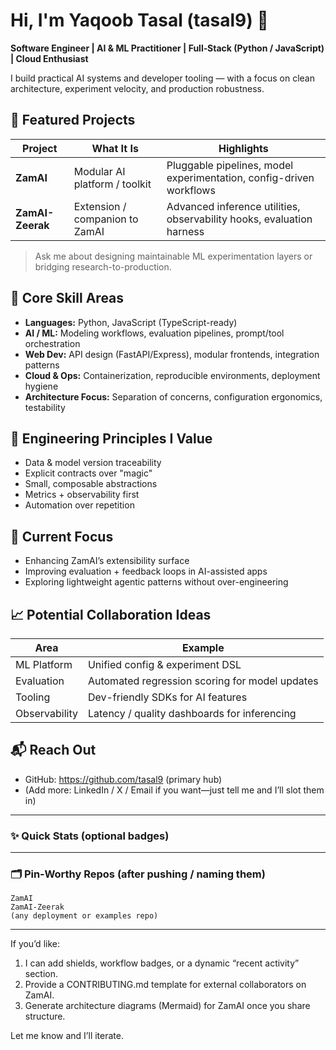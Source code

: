 # Hi, I'm Yaqoob Tasal (tasal9) 👋

**Software Engineer | AI & ML Practitioner | Full‑Stack (Python / JavaScript) | Cloud Enthusiast**

I build practical AI systems and developer tooling — with a focus on clean architecture, experiment velocity, and production robustness.

## 🚀 Featured Projects
| Project | What It Is | Highlights |
|---------|------------|------------|
| **ZamAI** | Modular AI platform / toolkit | Pluggable pipelines, model experimentation, config-driven workflows |
| **ZamAI-Zeerak** | Extension / companion to ZamAI | Advanced inference utilities, observability hooks, evaluation harness |

> Ask me about designing maintainable ML experimentation layers or bridging research-to-production.

## 🧠 Core Skill Areas
- **Languages:** Python, JavaScript (TypeScript-ready)
- **AI / ML:** Modeling workflows, evaluation pipelines, prompt/tool orchestration
- **Web Dev:** API design (FastAPI/Express), modular frontends, integration patterns
- **Cloud & Ops:** Containerization, reproducible environments, deployment hygiene
- **Architecture Focus:** Separation of concerns, configuration ergonomics, testability

## 🧩 Engineering Principles I Value
- Data & model version traceability
- Explicit contracts over "magic"
- Small, composable abstractions
- Metrics + observability first
- Automation over repetition

## 🔭 Current Focus
- Enhancing ZamAI’s extensibility surface
- Improving evaluation + feedback loops in AI-assisted apps
- Exploring lightweight agentic patterns without over-engineering

## 📈 Potential Collaboration Ideas
| Area | Example |
|------|---------|
| ML Platform | Unified config & experiment DSL |
| Evaluation | Automated regression scoring for model updates |
| Tooling | Dev-friendly SDKs for AI features |
| Observability | Latency / quality dashboards for inferencing |

## 📬 Reach Out
- GitHub: https://github.com/tasal9 (primary hub)
- (Add more: LinkedIn / X / Email if you want—just tell me and I’ll slot them in)

---

### ✨ Quick Stats (optional badges)
<!-- You can enable these later; placeholders kept minimal -->
<!-- Streaks / Languages / Repo stats badges could go here -->

---

### 🗂️ Pin-Worthy Repos (after pushing / naming them)
```
ZamAI
ZamAI-Zeerak
(any deployment or examples repo)
```

---

If you’d like:
1. I can add shields, workflow badges, or a dynamic “recent activity” section.
2. Provide a CONTRIBUTING.md template for external collaborators on ZamAI.
3. Generate architecture diagrams (Mermaid) for ZamAI once you share structure.

Let me know and I’ll iterate.
